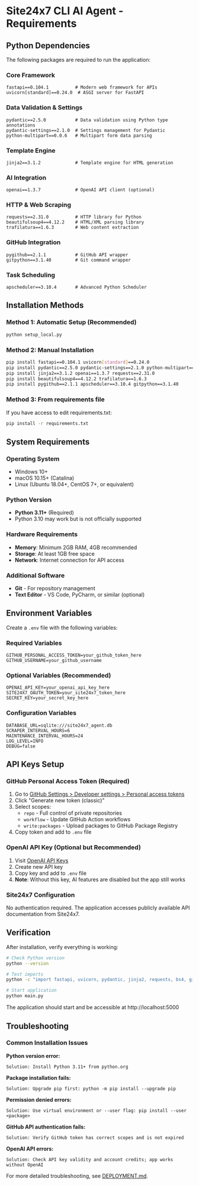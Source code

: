 # Site24x7 CLI AI Agent - Requirements

## Python Dependencies

The following packages are required to run the application:

### Core Framework
```
fastapi==0.104.1          # Modern web framework for APIs
uvicorn[standard]==0.24.0  # ASGI server for FastAPI
```

### Data Validation & Settings
```
pydantic==2.5.0           # Data validation using Python type annotations
pydantic-settings==2.1.0  # Settings management for Pydantic
python-multipart==0.0.6   # Multipart form data parsing
```

### Template Engine
```
jinja2==3.1.2             # Template engine for HTML generation
```

### AI Integration
```
openai==1.3.7             # OpenAI API client (optional)
```

### HTTP & Web Scraping
```
requests==2.31.0          # HTTP library for Python
beautifulsoup4==4.12.2    # HTML/XML parsing library
trafilatura==1.6.3        # Web content extraction
```

### GitHub Integration
```  
pygithub==2.1.1           # GitHub API wrapper
gitpython==3.1.40         # Git command wrapper
```

### Task Scheduling
```
apscheduler==3.10.4       # Advanced Python Scheduler
```

## Installation Methods

### Method 1: Automatic Setup (Recommended)
```bash
python setup_local.py
```

### Method 2: Manual Installation
```bash
pip install fastapi==0.104.1 uvicorn[standard]==0.24.0
pip install pydantic==2.5.0 pydantic-settings==2.1.0 python-multipart==0.0.6
pip install jinja2==3.1.2 openai==1.3.7 requests==2.31.0
pip install beautifulsoup4==4.12.2 trafilatura==1.6.3
pip install pygithub==2.1.1 apscheduler==3.10.4 gitpython==3.1.40
```

### Method 3: From requirements file
If you have access to edit requirements.txt:
```bash
pip install -r requirements.txt
```

## System Requirements

### Operating System
- Windows 10+ 
- macOS 10.15+ (Catalina)
- Linux (Ubuntu 18.04+, CentOS 7+, or equivalent)

### Python Version
- **Python 3.11+** (Required)
- Python 3.10 may work but is not officially supported

### Hardware Requirements
- **Memory**: Minimum 2GB RAM, 4GB recommended
- **Storage**: At least 1GB free space
- **Network**: Internet connection for API access

### Additional Software
- **Git** - For repository management
- **Text Editor** - VS Code, PyCharm, or similar (optional)

## Environment Variables

Create a `.env` file with the following variables:

### Required Variables
```env
GITHUB_PERSONAL_ACCESS_TOKEN=your_github_token_here
GITHUB_USERNAME=your_github_username
```

### Optional Variables (Recommended)
```env
OPENAI_API_KEY=your_openai_api_key_here
SITE24X7_OAUTH_TOKEN=your_site24x7_token_here
SECRET_KEY=your_secret_key_here
```

### Configuration Variables
```env
DATABASE_URL=sqlite:///site24x7_agent.db
SCRAPER_INTERVAL_HOURS=6
MAINTENANCE_INTERVAL_HOURS=24
LOG_LEVEL=INFO
DEBUG=false
```

## API Keys Setup

### GitHub Personal Access Token (Required)
1. Go to [GitHub Settings > Developer settings > Personal access tokens](https://github.com/settings/tokens)
2. Click "Generate new token (classic)"
3. Select scopes:
   - `repo` - Full control of private repositories
   - `workflow` - Update GitHub Action workflows  
   - `write:packages` - Upload packages to GitHub Package Registry
4. Copy token and add to `.env` file

### OpenAI API Key (Optional but Recommended)
1. Visit [OpenAI API Keys](https://platform.openai.com/api-keys)
2. Create new API key
3. Copy key and add to `.env` file
4. **Note**: Without this key, AI features are disabled but the app still works

### Site24x7 Configuration
No authentication required. The application accesses publicly available API documentation from Site24x7.

## Verification

After installation, verify everything is working:

```bash
# Check Python version
python --version

# Test imports
python -c "import fastapi, uvicorn, pydantic, jinja2, requests, bs4, github, apscheduler; print('All imports successful')"

# Start application
python main.py
```

The application should start and be accessible at http://localhost:5000

## Troubleshooting

### Common Installation Issues

**Python version error:**
```
Solution: Install Python 3.11+ from python.org
```

**Package installation fails:**
```
Solution: Upgrade pip first: python -m pip install --upgrade pip
```

**Permission denied errors:**
```
Solution: Use virtual environment or --user flag: pip install --user <package>
```

**GitHub API authentication fails:**
```
Solution: Verify GitHub token has correct scopes and is not expired
```

**OpenAI API errors:**
```
Solution: Check API key validity and account credits; app works without OpenAI
```

For more detailed troubleshooting, see [DEPLOYMENT.md](DEPLOYMENT.md).